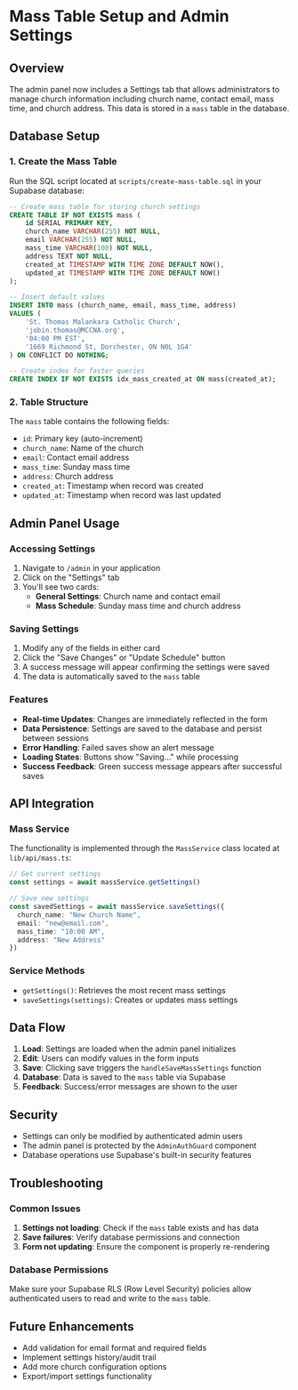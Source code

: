 # Mass Table Setup and Admin Settings

## Overview
The admin panel now includes a Settings tab that allows administrators to manage church information including church name, contact email, mass time, and church address. This data is stored in a `mass` table in the database.

## Database Setup

### 1. Create the Mass Table
Run the SQL script located at `scripts/create-mass-table.sql` in your Supabase database:

```sql
-- Create mass table for storing church settings
CREATE TABLE IF NOT EXISTS mass (
    id SERIAL PRIMARY KEY,
    church_name VARCHAR(255) NOT NULL,
    email VARCHAR(255) NOT NULL,
    mass_time VARCHAR(100) NOT NULL,
    address TEXT NOT NULL,
    created_at TIMESTAMP WITH TIME ZONE DEFAULT NOW(),
    updated_at TIMESTAMP WITH TIME ZONE DEFAULT NOW()
);

-- Insert default values
INSERT INTO mass (church_name, email, mass_time, address) 
VALUES (
    'St. Thomas Malankara Catholic Church',
    'jobin.thomas@MCCNA.org',
    '04:00 PM EST',
    '1669 Richmond St, Dorchester, ON N0L 1G4'
) ON CONFLICT DO NOTHING;

-- Create index for faster queries
CREATE INDEX IF NOT EXISTS idx_mass_created_at ON mass(created_at);
```

### 2. Table Structure
The `mass` table contains the following fields:

- `id`: Primary key (auto-increment)
- `church_name`: Name of the church
- `email`: Contact email address
- `mass_time`: Sunday mass time
- `address`: Church address
- `created_at`: Timestamp when record was created
- `updated_at`: Timestamp when record was last updated

## Admin Panel Usage

### Accessing Settings
1. Navigate to `/admin` in your application
2. Click on the "Settings" tab
3. You'll see two cards:
   - **General Settings**: Church name and contact email
   - **Mass Schedule**: Sunday mass time and church address

### Saving Settings
1. Modify any of the fields in either card
2. Click the "Save Changes" or "Update Schedule" button
3. A success message will appear confirming the settings were saved
4. The data is automatically saved to the `mass` table

### Features
- **Real-time Updates**: Changes are immediately reflected in the form
- **Data Persistence**: Settings are saved to the database and persist between sessions
- **Error Handling**: Failed saves show an alert message
- **Loading States**: Buttons show "Saving..." while processing
- **Success Feedback**: Green success message appears after successful saves

## API Integration

### Mass Service
The functionality is implemented through the `MassService` class located at `lib/api/mass.ts`:

```typescript
// Get current settings
const settings = await massService.getSettings()

// Save new settings
const savedSettings = await massService.saveSettings({
  church_name: "New Church Name",
  email: "new@email.com",
  mass_time: "10:00 AM",
  address: "New Address"
})
```

### Service Methods
- `getSettings()`: Retrieves the most recent mass settings
- `saveSettings(settings)`: Creates or updates mass settings

## Data Flow
1. **Load**: Settings are loaded when the admin panel initializes
2. **Edit**: Users can modify values in the form inputs
3. **Save**: Clicking save triggers the `handleSaveMassSettings` function
4. **Database**: Data is saved to the `mass` table via Supabase
5. **Feedback**: Success/error messages are shown to the user

## Security
- Settings can only be modified by authenticated admin users
- The admin panel is protected by the `AdminAuthGuard` component
- Database operations use Supabase's built-in security features

## Troubleshooting

### Common Issues
1. **Settings not loading**: Check if the `mass` table exists and has data
2. **Save failures**: Verify database permissions and connection
3. **Form not updating**: Ensure the component is properly re-rendering

### Database Permissions
Make sure your Supabase RLS (Row Level Security) policies allow authenticated users to read and write to the `mass` table.

## Future Enhancements
- Add validation for email format and required fields
- Implement settings history/audit trail
- Add more church configuration options
- Export/import settings functionality
